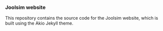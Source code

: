 ### Joolsim website
This repository contains the source code for the Joolsim website, which is built using the Akio Jekyll theme.

